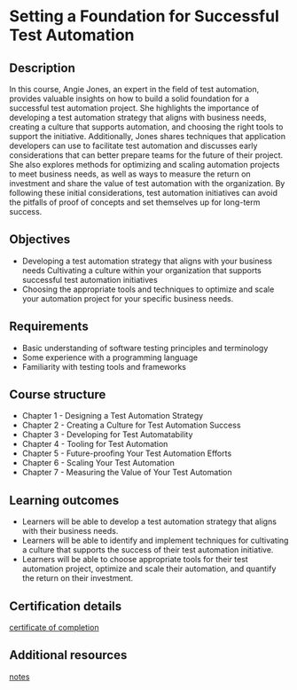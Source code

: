 # Setting a Foundation for Successful Test Automation

## Description

In this course, Angie Jones, an expert in the field of test automation, provides valuable insights on how to build a solid foundation for a successful test automation project. She highlights the importance of developing a test automation strategy that aligns with business needs, creating a culture that supports automation, and choosing the right tools to support the initiative. Additionally, Jones shares techniques that application developers can use to facilitate test automation and discusses early considerations that can better prepare teams for the future of their project. She also explores methods for optimizing and scaling automation projects to meet business needs, as well as ways to measure the return on investment and share the value of test automation with the organization. By following these initial considerations, test automation initiatives can avoid the pitfalls of proof of concepts and set themselves up for long-term success.

## Objectives

- Developing a test automation strategy that aligns with your business needs
  Cultivating a culture within your organization that supports successful test automation initiatives
- Choosing the appropriate tools and techniques to optimize and scale your automation project for your specific business needs.

## Requirements

- Basic understanding of software testing principles and terminology
- Some experience with a programming language
- Familiarity with testing tools and frameworks

## Course structure

- Chapter 1 - Designing a Test Automation Strategy
- Chapter 2 - Creating a Culture for Test Automation Success
- Chapter 3 - Developing for Test Automatability
- Chapter 4 - Tooling for Test Automation
- Chapter 5 - Future-proofing Your Test Automation Efforts
- Chapter 6 - Scaling Your Test Automation
- Chapter 7 - Measuring the Value of Your Test Automation

## Learning outcomes

- Learners will be able to develop a test automation strategy that aligns with their business needs.
- Learners will be able to identify and implement techniques for cultivating a culture that supports the success of their test automation initiative.
- Learners will be able to choose appropriate tools for their test automation project, optimize and scale their automation, and quantify the return on their investment.

## Certification details

[certificate of completion](certificate.md)

## Additional resources

[notes](notes.md)
